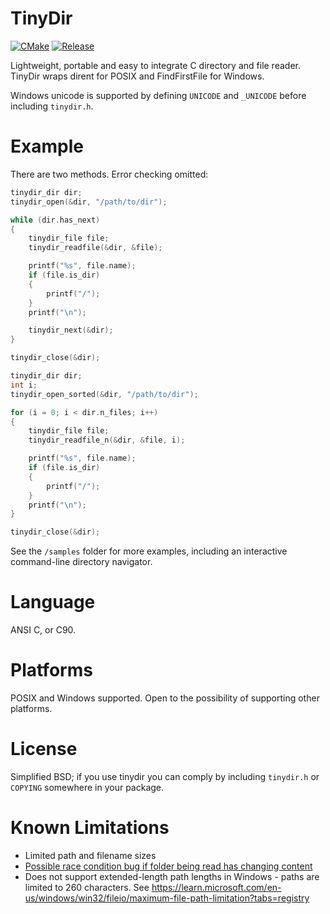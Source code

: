 TinyDir
=======
[![CMake](https://github.com/cxong/tinydir/actions/workflows/cmake.yml/badge.svg)](https://github.com/cxong/tinydir/actions/workflows/cmake.yml)
[![Release](http://img.shields.io/github/release/cxong/tinydir.svg)](https://github.com/cxong/tinydir/releases/latest)

Lightweight, portable and easy to integrate C directory and file reader. TinyDir wraps dirent for POSIX and FindFirstFile for Windows.

Windows unicode is supported by defining `UNICODE` and `_UNICODE` before including `tinydir.h`.

Example
=======

There are two methods. Error checking omitted:

```C
tinydir_dir dir;
tinydir_open(&dir, "/path/to/dir");

while (dir.has_next)
{
	tinydir_file file;
	tinydir_readfile(&dir, &file);

	printf("%s", file.name);
	if (file.is_dir)
	{
		printf("/");
	}
	printf("\n");

	tinydir_next(&dir);
}

tinydir_close(&dir);
```

```C
tinydir_dir dir;
int i;
tinydir_open_sorted(&dir, "/path/to/dir");

for (i = 0; i < dir.n_files; i++)
{
	tinydir_file file;
	tinydir_readfile_n(&dir, &file, i);

	printf("%s", file.name);
	if (file.is_dir)
	{
		printf("/");
	}
	printf("\n");
}

tinydir_close(&dir);
```

See the `/samples` folder for more examples, including an interactive command-line directory navigator.

Language
========

ANSI C, or C90.

Platforms
=========

POSIX and Windows supported. Open to the possibility of supporting other platforms.

License
=======

Simplified BSD; if you use tinydir you can comply by including `tinydir.h` or `COPYING` somewhere in your package.

Known Limitations
=================

- Limited path and filename sizes
- [Possible race condition bug if folder being read has changing content](https://github.com/cxong/tinydir/issues/13)
- Does not support extended-length path lengths in Windows - paths are limited to 260 characters. See <https://learn.microsoft.com/en-us/windows/win32/fileio/maximum-file-path-limitation?tabs=registry>